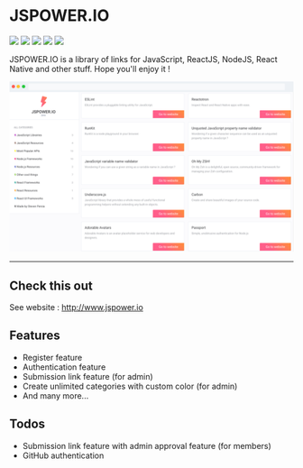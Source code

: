# JSPOWER.IO

![](https://img.shields.io/github/last-commit/stevenpersia/jspower.io.svg?style=for-the-badge)
![](https://img.shields.io/snyk/vulnerabilities/github/stevenpersia/jspower.io.svg?style=for-the-badge)
![](https://img.shields.io/codeclimate/maintainability/stevenpersia/jspower.io.svg?style=for-the-badge)
![](https://img.shields.io/github/license/stevenpersia/jspower.io.svg?style=for-the-badge)
![](https://img.shields.io/badge/You%20like%20%3F-star%20me-blue.svg?style=for-the-badge)

JSPOWER.IO is a library of links for JavaScript, ReactJS, NodeJS, React Native and other stuff. Hope you'll enjoy it !

[![](https://github.com/stevenpersia/jspower.io/blob/master/src/assets/images/preview-jspower.png)](http://www.jspower.io)

---

## Check this out

See website : http://www.jspower.io

## Features

- Register feature
- Authentication feature
- Submission link feature (for admin)
- Create unlimited categories with custom color (for admin)
- And many more...

## Todos

 - Submission link feature with admin approval feature (for members)
 - GitHub authentication

